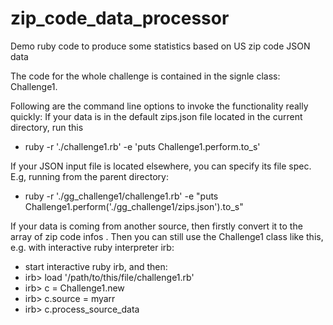 # zip_code_data_processor
Demo ruby code to produce some statistics based on US zip code JSON data 

The code for the whole challenge is contained in the signle class: Challenge1.

Following are the command line options to invoke the functionality really quickly:
 If your data is in the default zips.json file located in the current directory, run this
- ruby -r './challenge1.rb' -e 'puts Challenge1.perform.to_s'

 If your JSON input file is located elsewhere, you can specify its file spec.  E.g, running from the parent directory:
- ruby -r './gg_challenge1/challenge1.rb' -e "puts Challenge1.perform('./gg_challenge1/zips.json').to_s"

 If your data is coming from another source, then firstly convert it to the array of zip code infos <myarr>.
 Then you can still use the Challenge1 class like this, e.g. with interactive ruby interpreter irb: 
  
- start interactive ruby irb, and then:
- irb> load '/path/to/this/file/challenge1.rb'
- irb> c = Challenge1.new
- irb> c.source = myarr
- irb> c.process_source_data  

